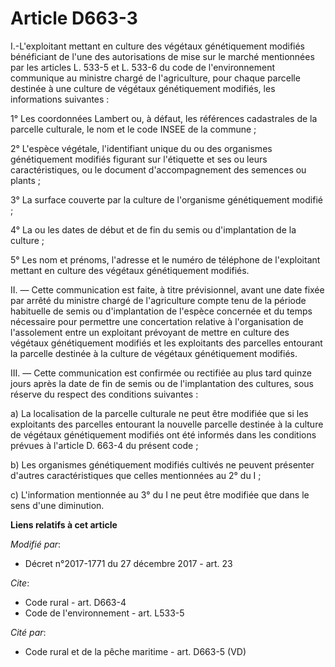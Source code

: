 # Article D663-3

I.-L'exploitant mettant en culture des végétaux génétiquement modifiés bénéficiant de l'une des autorisations de mise sur le
marché mentionnées par les articles L. 533-5 et L. 533-6 du code de l'environnement communique au ministre chargé de
l'agriculture, pour chaque parcelle destinée à une culture de végétaux génétiquement modifiés, les informations suivantes :

1° Les coordonnées Lambert ou, à défaut, les références cadastrales de la parcelle culturale, le nom et le code INSEE de la
commune ;

2° L'espèce végétale, l'identifiant unique du ou des organismes génétiquement modifiés figurant sur l'étiquette et ses ou
leurs caractéristiques, ou le document d'accompagnement des semences ou plants ;

3° La surface couverte par la culture de l'organisme génétiquement modifié ;

4° La ou les dates de début et de fin du semis ou d'implantation de la culture ;

5° Les nom et prénoms, l'adresse et le numéro de téléphone de l'exploitant mettant en culture des végétaux génétiquement
modifiés.

II. ― Cette communication est faite, à titre prévisionnel, avant une date fixée par arrêté du ministre chargé de
l'agriculture compte tenu de la période habituelle de semis ou d'implantation de l'espèce concernée et du temps nécessaire
pour permettre une concertation relative à l'organisation de l'assolement entre un exploitant prévoyant de mettre en culture
des végétaux génétiquement modifiés et les exploitants des parcelles entourant la parcelle destinée à la culture de végétaux
génétiquement modifiés.

III. ― Cette communication est confirmée ou rectifiée au plus tard quinze jours après la date de fin de semis ou de
l'implantation des cultures, sous réserve du respect des conditions suivantes :

a) La localisation de la parcelle culturale ne peut être modifiée que si les exploitants des parcelles entourant la nouvelle
parcelle destinée à la culture de végétaux génétiquement modifiés ont été informés dans les conditions prévues à l'article D.
663-4 du présent code ;

b) Les organismes génétiquement modifiés cultivés ne peuvent présenter d'autres caractéristiques que celles mentionnées au 2°
du I ;

c) L'information mentionnée au 3° du I ne peut être modifiée que dans le sens d'une diminution.

**Liens relatifs à cet article**

_Modifié par_:

  - Décret n°2017-1771 du 27 décembre 2017 - art. 23

_Cite_:

  - Code rural - art. D663-4
  - Code de l'environnement - art. L533-5

_Cité par_:

  - Code rural et de la pêche maritime - art. D663-5 (VD)

